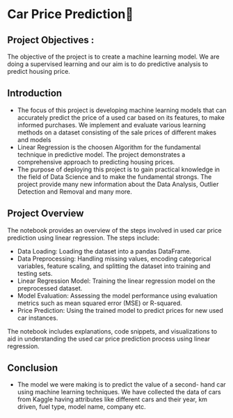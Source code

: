 # Car Price Prediction🚗

## Project Objectives :
The objective of the project is to create a machine learning model. We are doing a supervised learning and our aim is to do predictive analysis to predict housing price.


## Introduction
* The focus of this project is developing machine learning models that can accurately predict the price of a used car based on its features, to make informed purchases. We implement and evaluate various learning methods on a dataset consisting of the sale prices of different makes and models
* Linear Regression is the choosen Algorithm for the fundamental technique in predictive model. The project demonstrates a comprehensive approach to predicting housing prices.
* The purpose of deploying this project is to gain practical knowledge in the field of Data Science and to make the fundamental strongs. The project provide many new information about the Data Analysis, Outlier Detection and Removal and many more. 

## Project Overview
The notebook provides an overview of the steps involved in used car price prediction using linear regression. The steps include:

* Data Loading: Loading the dataset into a pandas DataFrame.
* Data Preprocessing: Handling missing values, encoding categorical variables, feature scaling, and splitting the dataset into training and testing sets.
* Linear Regression Model: Training the linear regression model on the preprocessed dataset.
* Model Evaluation: Assessing the model performance using evaluation metrics such as mean squared error (MSE) or R-squared.
* Price Prediction: Using the trained model to predict prices for new used car instances.

The notebook includes explanations, code snippets, and visualizations to aid in understanding the used car price prediction process using linear regression.


## Conclusion
* The model we were making is to predict the value of a second- hand car using machine learning techniques. We have collected the data of cars from Kaggle having attributes like different cars and their year, km driven, fuel type, model name, company etc.

